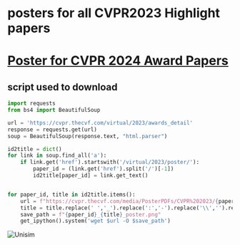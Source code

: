# posters for all CVPR2023 Highlight papers

# [Poster for CVPR 2024 Award Papers](https://github.com/chenyuntc/CVPR2024-award-posters)


## script used to download
```python
import requests
from bs4 import BeautifulSoup

url = 'https://cvpr.thecvf.com/virtual/2023/awards_detail'
response = requests.get(url)
soup = BeautifulSoup(response.text, "html.parser")

id2title = dict() 
for link in soup.find_all('a'):
    if link.get('href').startswith('/virtual/2023/poster/'):
        paper_id = (link.get('href').split('/')[-1])
        id2title[paper_id] = link.get_text()


for paper_id, title in id2title.items():
    url = f"https://cvpr.thecvf.com/media/PosterPDFs/CVPR%202023/{paper_id}.png"
    title = title.replace(' ','_').replace(':','-').replace('\\','').replace('/','')
    save_path = f"{paper_id}_{title}_poster.png"
    get_ipython().system('wget $url -O $save_path')
```

![Unisim](posters/22272_UniSim-_A_Neural_Closed-Loop_Sensor_Simulator_poster.png)



